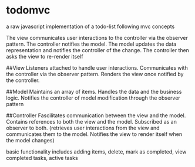 # todomvc
a raw javascript implementation of a todo-list following mvc concepts

The view communicates user interactions to the controller via the observer pattern. The controller notifies the model.
The model updates the data representation and notifies the controller of the change. The controller then asks the view
to re-render itself

##View
Listeners attached to handle user interactions. Communicates with the controller via the observer pattern.
Renders the view once notified by the controller.

##Model
Maintains an array of items. Handles the data and the business logic. Notifies the controller of model modification
through the observer pattern

##Controller
Fascilitates communication between the view and the model. Contains references to both the view and the model. Subscribed as an
observer to both. (retrieves user interactions from the view and communicates them to the model. Notifies the view to render
itself when the model changes)

basic functionality includes adding items, delete, mark as completed, view completed tasks, active tasks

